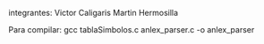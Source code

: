 integrantes:
Victor Caligaris
Martin Hermosilla

Para compilar: gcc tablaSimbolos.c anlex_parser.c -o anlex_parser
